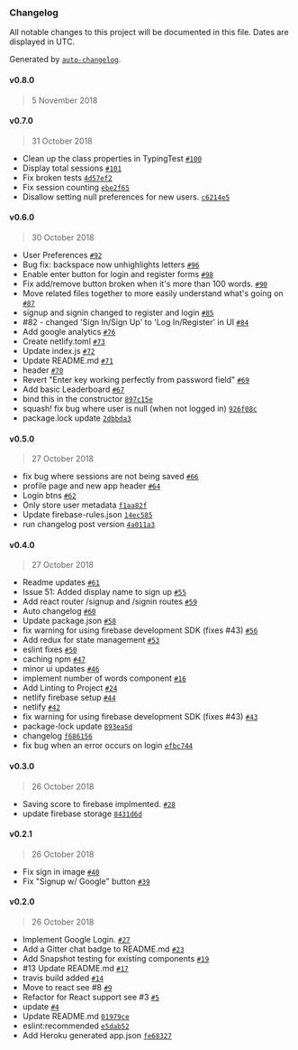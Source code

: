 ### Changelog

All notable changes to this project will be documented in this file. Dates are displayed in UTC.

Generated by [`auto-changelog`](https://github.com/CookPete/auto-changelog).

#### v0.8.0

> 5 November 2018

#### v0.7.0

> 31 October 2018

- Clean up the class properties in TypingTest [`#100`](https://github.com/vimark1/typist/pull/100)
- Display total sessions [`#101`](https://github.com/vimark1/typist/pull/101)
- Fix broken tests [`4d57ef2`](https://github.com/vimark1/typist/commit/4d57ef2ad8b5a99528444bed1d5b54a53be85763)
- Fix session counting [`ebe2f65`](https://github.com/vimark1/typist/commit/ebe2f6511f5d94e69caef78927e5864db87e5f7f)
- Disallow setting null preferences for new users. [`c6214e5`](https://github.com/vimark1/typist/commit/c6214e5ec9e0acf1b01cc0860870744c769b55bc)

#### v0.6.0

> 30 October 2018

- User Preferences [`#92`](https://github.com/vimark1/typist/pull/92)
- Bug fix: backspace now unhighlights letters [`#96`](https://github.com/vimark1/typist/pull/96)
- Enable enter button for login and register forms [`#98`](https://github.com/vimark1/typist/pull/98)
- Fix add/remove button broken when it's more than 100 words. [`#90`](https://github.com/vimark1/typist/pull/90)
- Move related files together to more easily understand what's going on [`#87`](https://github.com/vimark1/typist/pull/87)
- signup and signin changed to register and login [`#85`](https://github.com/vimark1/typist/pull/85)
- #82 - changed 'Sign In/Sign Up' to 'Log In/Register' in UI [`#84`](https://github.com/vimark1/typist/pull/84)
- Add google analytics [`#76`](https://github.com/vimark1/typist/pull/76)
- Create netlify.toml [`#73`](https://github.com/vimark1/typist/pull/73)
- Update index.js [`#72`](https://github.com/vimark1/typist/pull/72)
- Update README.md [`#71`](https://github.com/vimark1/typist/pull/71)
- header [`#70`](https://github.com/vimark1/typist/pull/70)
- Revert "Enter key working perfectly from password field" [`#69`](https://github.com/vimark1/typist/pull/69)
- Add basic Leaderboard [`#67`](https://github.com/vimark1/typist/pull/67)
- bind this in the constructor [`897c15e`](https://github.com/vimark1/typist/commit/897c15ea63939515de10b6a4bb41706d039ae3df)
- squash! fix bug where user is null (when not logged in) [`926f08c`](https://github.com/vimark1/typist/commit/926f08c02baf990fda13170fbfdc24f8f644d22a)
- package.lock update [`2dbbda3`](https://github.com/vimark1/typist/commit/2dbbda3251762dbf2f54ec41a6ddf6ae2beb435f)

#### v0.5.0

> 27 October 2018

- fix bug where sessions are not being saved [`#66`](https://github.com/vimark1/typist/pull/66)
- profile page and new app header [`#64`](https://github.com/vimark1/typist/pull/64)
- Login btns [`#62`](https://github.com/vimark1/typist/pull/62)
- Only store user metadata [`f1aa82f`](https://github.com/vimark1/typist/commit/f1aa82f885879125025526886a0fbe6ed1b16797)
- Update firebase-rules.json [`14ec585`](https://github.com/vimark1/typist/commit/14ec585eb42524b47a33840556f58b6e3d040b5e)
- run changelog post version [`4a011a3`](https://github.com/vimark1/typist/commit/4a011a3dd5e6d0eaf76433453285c7a08c978880)

#### v0.4.0

> 27 October 2018

- Readme updates [`#61`](https://github.com/vimark1/typist/pull/61)
- Issue 51: Added display name to sign up [`#55`](https://github.com/vimark1/typist/pull/55)
- Add react router /signup and /signin routes [`#59`](https://github.com/vimark1/typist/pull/59)
- Auto changelog [`#60`](https://github.com/vimark1/typist/pull/60)
- Update package.json [`#58`](https://github.com/vimark1/typist/pull/58)
- fix warning for using firebase development SDK (fixes #43) [`#56`](https://github.com/vimark1/typist/pull/56)
- Add redux for state management [`#53`](https://github.com/vimark1/typist/pull/53)
- eslint fixes [`#50`](https://github.com/vimark1/typist/pull/50)
- caching npm [`#47`](https://github.com/vimark1/typist/pull/47)
- minor ui updates [`#46`](https://github.com/vimark1/typist/pull/46)
- implement number of words component [`#16`](https://github.com/vimark1/typist/pull/16)
- Add Linting to Project [`#24`](https://github.com/vimark1/typist/pull/24)
- netlify firebase setup [`#44`](https://github.com/vimark1/typist/pull/44)
- netlify [`#42`](https://github.com/vimark1/typist/pull/42)
- fix warning for using firebase development SDK (fixes #43) [`#43`](https://github.com/vimark1/typist/43)
- package-lock update [`893ea5d`](https://github.com/vimark1/typist/commit/893ea5d92746246b9da26b2238471006887307ec)
- changelog [`f686156`](https://github.com/vimark1/typist/commit/f686156abbb2deb30d52caf53456f5b4a553818e)
- fix bug when an error occurs on login [`efbc744`](https://github.com/vimark1/typist/commit/efbc7442bf26ed05fc1c91122976dc90bda63877)

#### v0.3.0

> 26 October 2018

- Saving score to firebase implmented. [`#28`](https://github.com/vimark1/typist/pull/28)
- update firebase storage [`8431d6d`](https://github.com/vimark1/typist/commit/8431d6dfadb2ac5f8951e4deddbc0d0454a22aea)

#### v0.2.1

> 26 October 2018

- Fix sign in image [`#40`](https://github.com/vimark1/typist/pull/40)
- Fix "Signup w/ Google" button [`#39`](https://github.com/vimark1/typist/pull/39)

#### v0.2.0

> 26 October 2018

- Implement Google Login. [`#27`](https://github.com/vimark1/typist/pull/27)
- Add a Gitter chat badge to README.md [`#23`](https://github.com/vimark1/typist/pull/23)
- Add Snapshot testing for existing components [`#19`](https://github.com/vimark1/typist/pull/19)
- #13 Update README.md [`#17`](https://github.com/vimark1/typist/pull/17)
- travis build added [`#14`](https://github.com/vimark1/typist/pull/14)
- Move to react see #8 [`#9`](https://github.com/vimark1/typist/pull/9)
- Refactor for React support see #3 [`#5`](https://github.com/vimark1/typist/pull/5)
- update [`#4`](https://github.com/vimark1/typist/pull/4)
- Update README.md [`01979ce`](https://github.com/vimark1/typist/commit/01979cef2a997e7b443352bd46fdb525a7175a92)
- eslint:recommended [`e5dab52`](https://github.com/vimark1/typist/commit/e5dab52681cff81d3ed5ec7decbe91b22efa2cb5)
- Add Heroku generated app.json [`fe68327`](https://github.com/vimark1/typist/commit/fe683273bea41f9bedc9d2fb80d2865967560acd)
